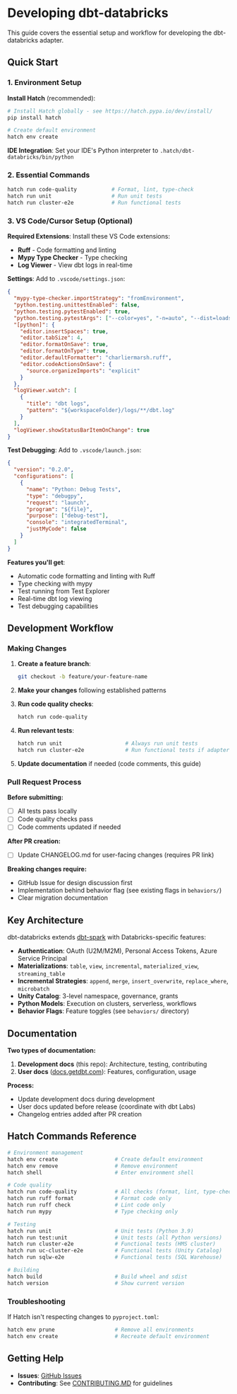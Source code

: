 # Developing dbt-databricks

This guide covers the essential setup and workflow for developing the dbt-databricks adapter.

## Quick Start

### 1. Environment Setup

**Install Hatch** (recommended):

```bash
# Install Hatch globally - see https://hatch.pypa.io/dev/install/
pip install hatch

# Create default environment
hatch env create
```

**IDE Integration**:
Set your IDE's Python interpreter to `.hatch/dbt-databricks/bin/python`

### 2. Essential Commands

```bash
hatch run code-quality           # Format, lint, type-check
hatch run unit                   # Run unit tests
hatch run cluster-e2e            # Run functional tests
```

### 3. VS Code/Cursor Setup (Optional)

**Required Extensions**: Install these VS Code extensions:

- **Ruff** - Code formatting and linting
- **Mypy Type Checker** - Type checking
- **Log Viewer** - View dbt logs in real-time

**Settings**: Add to `.vscode/settings.json`:

```json
{
  "mypy-type-checker.importStrategy": "fromEnvironment",
  "python.testing.unittestEnabled": false,
  "python.testing.pytestEnabled": true,
  "python.testing.pytestArgs": ["--color=yes", "-n=auto", "--dist=loadscope"],
  "[python]": {
    "editor.insertSpaces": true,
    "editor.tabSize": 4,
    "editor.formatOnSave": true,
    "editor.formatOnType": true,
    "editor.defaultFormatter": "charliermarsh.ruff",
    "editor.codeActionsOnSave": {
      "source.organizeImports": "explicit"
    }
  },
  "logViewer.watch": [
    {
      "title": "dbt logs",
      "pattern": "${workspaceFolder}/logs/**/dbt.log"
    }
  ],
  "logViewer.showStatusBarItemOnChange": true
}
```

**Test Debugging**: Add to `.vscode/launch.json`:

```json
{
  "version": "0.2.0",
  "configurations": [
    {
      "name": "Python: Debug Tests",
      "type": "debugpy",
      "request": "launch",
      "program": "${file}",
      "purpose": ["debug-test"],
      "console": "integratedTerminal",
      "justMyCode": false
    }
  ]
}
```

**Features you'll get**:

- Automatic code formatting and linting with Ruff
- Type checking with mypy
- Test running from Test Explorer
- Real-time dbt log viewing
- Test debugging capabilities

## Development Workflow

### Making Changes

1. **Create a feature branch**:

   ```bash
   git checkout -b feature/your-feature-name
   ```

2. **Make your changes** following established patterns

3. **Run code quality checks**:

   ```bash
   hatch run code-quality
   ```

4. **Run relevant tests**:

   ```bash
   hatch run unit                    # Always run unit tests
   hatch run cluster-e2e             # Run functional tests if adapter changes
   ```

5. **Update documentation** if needed (code comments, this guide)

### Pull Request Process

**Before submitting:**

- [ ] All tests pass locally
- [ ] Code quality checks pass
- [ ] Code comments updated if needed

**After PR creation:**

- [ ] Update CHANGELOG.md for user-facing changes (requires PR link)

**Breaking changes require:**

- GitHub Issue for design discussion first
- Implementation behind behavior flag (see existing flags in `behaviors/`)
- Clear migration documentation

## Key Architecture

dbt-databricks extends [dbt-spark](https://github.com/dbt-labs/dbt-spark) with Databricks-specific features:

- **Authentication**: OAuth (U2M/M2M), Personal Access Tokens, Azure Service Principal
- **Materializations**: `table`, `view`, `incremental`, `materialized_view`, `streaming_table`
- **Incremental Strategies**: `append`, `merge`, `insert_overwrite`, `replace_where`, `microbatch`
- **Unity Catalog**: 3-level namespace, governance, grants
- **Python Models**: Execution on clusters, serverless, workflows
- **Behavior Flags**: Feature toggles (see `behaviors/` directory)

## Documentation

**Two types of documentation:**

1. **Development docs** (this repo): Architecture, testing, contributing
2. **User docs** ([docs.getdbt.com](https://docs.getdbt.com)): Features, configuration, usage

**Process:**

- Update development docs during development
- User docs updated before release (coordinate with dbt Labs)
- Changelog entries added after PR creation

## Hatch Commands Reference

```bash
# Environment management
hatch env create                  # Create default environment
hatch env remove                  # Remove environment
hatch shell                       # Enter environment shell

# Code quality
hatch run code-quality            # All checks (format, lint, type-check)
hatch run ruff format             # Format code only
hatch run ruff check              # Lint code only
hatch run mypy                    # Type checking only

# Testing
hatch run unit                    # Unit tests (Python 3.9)
hatch run test:unit               # Unit tests (all Python versions)
hatch run cluster-e2e             # Functional tests (HMS cluster)
hatch run uc-cluster-e2e          # Functional tests (Unity Catalog)
hatch run sqlw-e2e                # Functional tests (SQL Warehouse)

# Building
hatch build                       # Build wheel and sdist
hatch version                     # Show current version
```

### Troubleshooting

If Hatch isn't respecting changes to `pyproject.toml`:

```bash
hatch env prune                   # Remove all environments
hatch env create                  # Recreate default environment
```

## Getting Help

- **Issues**: [GitHub Issues](https://github.com/databricks/dbt-databricks/issues)
- **Contributing**: See [CONTRIBUTING.MD](../CONTRIBUTING.MD) for guidelines
